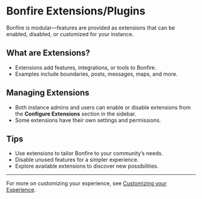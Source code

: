 # Bonfire Extensions/Plugins

Bonfire is modular—features are provided as extensions that can be enabled, disabled, or customized for your instance.

## What are Extensions?

- Extensions add features, integrations, or tools to Bonfire.
- Examples include boundaries, posts, messages, maps, and more.

## Managing Extensions

- Both instance admins and users can enable or disable extensions from the **Configure Extensions** section in the sidebar.
- Some extensions have their own settings and permissions.

## Tips

- Use extensions to tailor Bonfire to your community’s needs.
- Disable unused features for a simpler experience.
- Explore available extensions to discover new possibilities.

---

For more on customizing your experience, see [Customizing your Experience](./settings-customisation.md).
